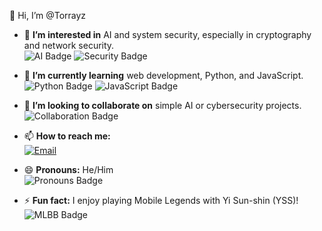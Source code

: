  👋 Hi, I’m @Torrayz  
- 👀 **I’m interested in** AI and system security, especially in cryptography and network security.  
  ![AI Badge](https://img.shields.io/badge/AI-Interest-brightgreen) ![Security Badge](https://img.shields.io/badge/Security-Interest-blue)

- 🌱 **I’m currently learning** web development, Python, and JavaScript.  
  ![Python Badge](https://img.shields.io/badge/Python-Learning-green) ![JavaScript Badge](https://img.shields.io/badge/JavaScript-Learning-yellow)

- 💞️ **I’m looking to collaborate on** simple AI or cybersecurity projects.  
  ![Collaboration Badge](https://img.shields.io/badge/Collaboration-Open-red)

- 📫 **How to reach me:**  
  [![Email](https://img.shields.io/badge/Email-tripujiantoro12@gmail.com-red)](mailto:tri.puji.antro@gmail.com)

- 😄 **Pronouns:** He/Him  
  ![Pronouns Badge](https://img.shields.io/badge/Pronouns-He%2FHim-blue)

- ⚡ **Fun fact:** I enjoy playing Mobile Legends with Yi Sun-shin (YSS)!  
  ![MLBB Badge](https://img.shields.io/badge/MLBB-Yi%20Sun--shin-darkblue)

